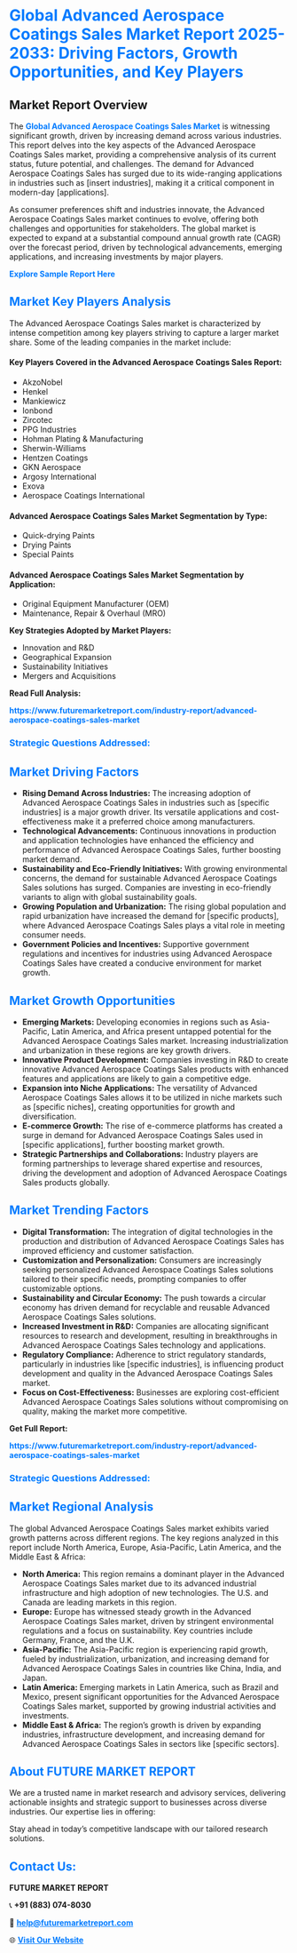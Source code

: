 <h1 style="color: #007BFF;">Global Advanced Aerospace Coatings Sales Market Report 2025-2033: Driving Factors, Growth Opportunities, and Key Players</h1>

<section id="overview">
<h2>Market Report Overview</h2>
<p>The <a href="https://www.futuremarketreport.com/industry-report/advanced-aerospace-coatings-sales-market" style="color: #007BFF; text-decoration: none;"><strong>Global Advanced Aerospace Coatings Sales Market</strong></a> is witnessing significant growth, driven by increasing demand across various industries. This report delves into the key aspects of the Advanced Aerospace Coatings Sales market, providing a comprehensive analysis of its current status, future potential, and challenges. The demand for Advanced Aerospace Coatings Sales has surged due to its wide-ranging applications in industries such as [insert industries], making it a critical component in modern-day [applications].</p>
<p>As consumer preferences shift and industries innovate, the Advanced Aerospace Coatings Sales market continues to evolve, offering both challenges and opportunities for stakeholders. The global market is expected to expand at a substantial compound annual growth rate (CAGR) over the forecast period, driven by technological advancements, emerging applications, and increasing investments by major players.</p>
</section>

<section id="overview">
<p><a href="https://www.futuremarketreport.com/request-sample/reportId=108672" style="color: #007BFF; text-decoration: none;"><strong>Explore Sample Report Here</strong></a></p>
</section>

<section id="key-players">
<h2 style="color: #007BFF;">Market Key Players Analysis</h2>
<p>The Advanced Aerospace Coatings Sales market is characterized by intense competition among key players striving to capture a larger market share. Some of the leading companies in the market include:</p>
<h4>Key Players Covered in the Advanced Aerospace Coatings Sales Report:</h4>
<ul><li>AkzoNobel</li><li>Henkel</li><li>Mankiewicz</li><li>Ionbond</li><li>Zircotec</li><li>PPG Industries</li><li>Hohman Plating &amp; Manufacturing</li><li>Sherwin-Williams</li><li>Hentzen Coatings</li><li>GKN Aerospace</li><li>Argosy International</li><li>Exova</li><li>Aerospace Coatings International</li></ul>
<h4>Advanced Aerospace Coatings Sales Market Segmentation by Type:</h4>
<ul><li>Quick-drying Paints</li><li>Drying Paints</li><li>Special Paints</li></ul>

<h4>Advanced Aerospace Coatings Sales Market Segmentation by Application:</h4>
<ul><li>Original Equipment Manufacturer (OEM)</li><li>Maintenance, Repair &amp; Overhaul (MRO)</li></ul>
<p><strong>Key Strategies Adopted by Market Players:</strong></p>
<ul>
<li>Innovation and R&D</li>
<li>Geographical Expansion</li>
<li>Sustainability Initiatives</li>
<li>Mergers and Acquisitions</li>
</ul>
</section>

<section>
<p><strong>Read Full Analysis: </strong></p><a href="https://www.futuremarketreport.com/industry-report/advanced-aerospace-coatings-sales-market" style="color: #007BFF; text-decoration: none;"><strong>https://www.futuremarketreport.com/industry-report/advanced-aerospace-coatings-sales-market</strong></a>
<h3 style="color: #007BFF;">Strategic Questions Addressed:</h3>
</section>

<section id="driving-factors">
<h2 style="color: #007BFF;">Market Driving Factors</h2>
<ul>
<li><strong>Rising Demand Across Industries:</strong> The increasing adoption of Advanced Aerospace Coatings Sales in industries such as [specific industries] is a major growth driver. Its versatile applications and cost-effectiveness make it a preferred choice among manufacturers.</li>
<li><strong>Technological Advancements:</strong> Continuous innovations in production and application technologies have enhanced the efficiency and performance of Advanced Aerospace Coatings Sales, further boosting market demand.</li>
<li><strong>Sustainability and Eco-Friendly Initiatives:</strong> With growing environmental concerns, the demand for sustainable Advanced Aerospace Coatings Sales solutions has surged. Companies are investing in eco-friendly variants to align with global sustainability goals.</li>
<li><strong>Growing Population and Urbanization:</strong> The rising global population and rapid urbanization have increased the demand for [specific products], where Advanced Aerospace Coatings Sales plays a vital role in meeting consumer needs.</li>
<li><strong>Government Policies and Incentives:</strong> Supportive government regulations and incentives for industries using Advanced Aerospace Coatings Sales have created a conducive environment for market growth.</li>
</ul>
</section>

<section id="growth-opportunities">
<h2 style="color: #007BFF;">Market Growth Opportunities</h2>
<ul>
<li><strong>Emerging Markets:</strong> Developing economies in regions such as Asia-Pacific, Latin America, and Africa present untapped potential for the Advanced Aerospace Coatings Sales market. Increasing industrialization and urbanization in these regions are key growth drivers.</li>
<li><strong>Innovative Product Development:</strong> Companies investing in R&D to create innovative Advanced Aerospace Coatings Sales products with enhanced features and applications are likely to gain a competitive edge.</li>
<li><strong>Expansion into Niche Applications:</strong> The versatility of Advanced Aerospace Coatings Sales allows it to be utilized in niche markets such as [specific niches], creating opportunities for growth and diversification.</li>
<li><strong>E-commerce Growth:</strong> The rise of e-commerce platforms has created a surge in demand for Advanced Aerospace Coatings Sales used in [specific applications], further boosting market growth.</li>
<li><strong>Strategic Partnerships and Collaborations:</strong> Industry players are forming partnerships to leverage shared expertise and resources, driving the development and adoption of Advanced Aerospace Coatings Sales products globally.</li>
</ul>
</section>

<section id="trending-factors">
<h2 style="color: #007BFF;">Market Trending Factors</h2>
<ul>
<li><strong>Digital Transformation:</strong> The integration of digital technologies in the production and distribution of Advanced Aerospace Coatings Sales has improved efficiency and customer satisfaction.</li>
<li><strong>Customization and Personalization:</strong> Consumers are increasingly seeking personalized Advanced Aerospace Coatings Sales solutions tailored to their specific needs, prompting companies to offer customizable options.</li>
<li><strong>Sustainability and Circular Economy:</strong> The push towards a circular economy has driven demand for recyclable and reusable Advanced Aerospace Coatings Sales solutions.</li>
<li><strong>Increased Investment in R&D:</strong> Companies are allocating significant resources to research and development, resulting in breakthroughs in Advanced Aerospace Coatings Sales technology and applications.</li>
<li><strong>Regulatory Compliance:</strong> Adherence to strict regulatory standards, particularly in industries like [specific industries], is influencing product development and quality in the Advanced Aerospace Coatings Sales market.</li>
<li><strong>Focus on Cost-Effectiveness:</strong> Businesses are exploring cost-efficient Advanced Aerospace Coatings Sales solutions without compromising on quality, making the market more competitive.</li>
</ul>
</section>

<section>
<p><strong>Get Full Report: </strong></p><a href="https://www.futuremarketreport.com/industry-report/advanced-aerospace-coatings-sales-market" style="color: #007BFF; text-decoration: none;"><strong>https://www.futuremarketreport.com/industry-report/advanced-aerospace-coatings-sales-market</strong></a>
<h3 style="color: #007BFF;">Strategic Questions Addressed:</h3>
</section>


<section id="regional-analysis">
<h2 style="color: #007BFF;">Market Regional Analysis</h2>
<p>The global Advanced Aerospace Coatings Sales market exhibits varied growth patterns across different regions. The key regions analyzed in this report include North America, Europe, Asia-Pacific, Latin America, and the Middle East & Africa:</p>
<ul>
<li><strong>North America:</strong> This region remains a dominant player in the Advanced Aerospace Coatings Sales market due to its advanced industrial infrastructure and high adoption of new technologies. The U.S. and Canada are leading markets in this region.</li>
<li><strong>Europe:</strong> Europe has witnessed steady growth in the Advanced Aerospace Coatings Sales market, driven by stringent environmental regulations and a focus on sustainability. Key countries include Germany, France, and the U.K.</li>
<li><strong>Asia-Pacific:</strong> The Asia-Pacific region is experiencing rapid growth, fueled by industrialization, urbanization, and increasing demand for Advanced Aerospace Coatings Sales in countries like China, India, and Japan.</li>
<li><strong>Latin America:</strong> Emerging markets in Latin America, such as Brazil and Mexico, present significant opportunities for the Advanced Aerospace Coatings Sales market, supported by growing industrial activities and investments.</li>
<li><strong>Middle East & Africa:</strong> The region’s growth is driven by expanding industries, infrastructure development, and increasing demand for Advanced Aerospace Coatings Sales in sectors like [specific sectors].</li>
</ul>
</section>

<footer>
<h2 style="color: #007BFF;">About FUTURE MARKET REPORT</h2>
<p>We are a trusted name in market research and advisory services, delivering actionable insights and strategic support to businesses across diverse industries. Our expertise lies in offering:</p>

<p>Stay ahead in today’s competitive landscape with our tailored research solutions.</p>

<h2 style="color: #007BFF;">Contact Us:</h2>
<p><strong>FUTURE MARKET REPORT</strong></p>
<p>📞 <strong>+91 (883) 074-8030</strong></p>
<p>📧 <strong><a href="mailto:help@futuremarketreport.com" style="color: #007BFF;">help@futuremarketreport.com</a></strong></p>
<p>🌐 <strong><a href="https://www.futuremarketreport.com/" style="color: #007BFF;">Visit Our Website</a></strong></p>
</footer>